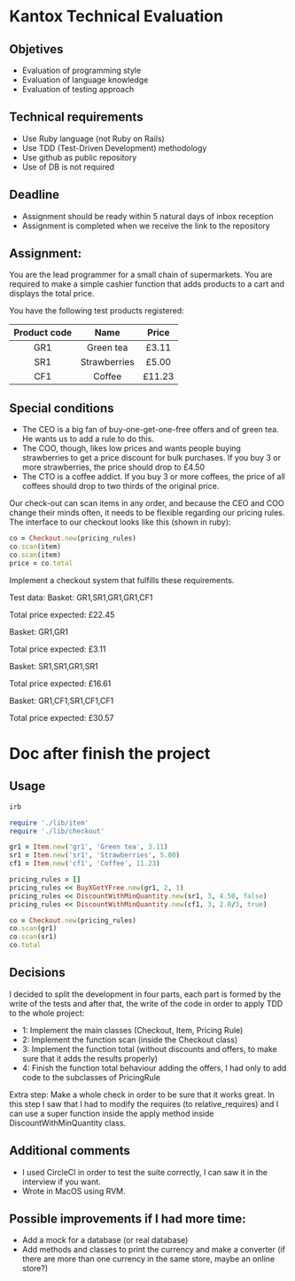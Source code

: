 # Kantox Technical Evaluation

## Objetives
- Evaluation of programming style
- Evaluation of language knowledge
- Evaluation of testing approach

## Technical requirements
- Use Ruby language (not Ruby on Rails)
- Use TDD (Test-Driven Development) methodology
- Use github as public repository
- Use of DB is not required

## Deadline
- Assignment should be ready within 5 natural days of inbox reception
- Assignment is completed when we receive the link to the repository

## Assignment:
You are the lead programmer for a small chain of supermarkets. You are required to make a simple cashier function that adds products to a cart and displays the total price.

You have the following test products registered:

| Product code |     Name     |  Price |
|:------------:|:------------:|:------:|
|      GR1     |   Green tea  |  £3.11 |
|      SR1     | Strawberries |  £5.00 |
|      CF1     |    Coffee    | £11.23 |

## Special conditions
- The CEO is a big fan of buy-one-get-one-free offers and of green tea. He wants us to add a rule to do this.
- The COO, though, likes low prices and wants people buying strawberries to get a price discount for bulk purchases. If you buy 3 or more strawberries, the price should drop to £4.50
- The CTO is a coffee addict. If you buy 3 or more coffees, the price of all coffees should drop to two thirds of the original price.

Our check-out can scan items in any order, and because the CEO and COO change their minds often, it needs to be flexible regarding our pricing rules.
The interface to our checkout looks like this (shown in ruby):

```ruby
co = Checkout.new(pricing_rules)
co.scan(item)
co.scan(item)
price = co.total
```

Implement a checkout system that fulfills these requirements.

Test data:
Basket: GR1,SR1,GR1,GR1,CF1

Total price expected: £22.45

Basket: GR1,GR1

Total price expected: £3.11

Basket: SR1,SR1,GR1,SR1

Total price expected: £16.61

Basket: GR1,CF1,SR1,CF1,CF1

Total price expected: £30.57

# Doc after finish the project
## Usage
```sh
irb
```

```ruby
require './lib/item'
require './lib/checkout'

gr1 = Item.new('gr1', 'Green tea', 3.11)
sr1 = Item.new('sr1', 'Strawberries', 5.00)
cf1 = Item.new('cf1', 'Coffee', 11.23)

pricing_rules = []
pricing_rules << BuyXGetYFree.new(gr1, 2, 1)
pricing_rules << DiscountWithMinQuantity.new(sr1, 3, 4.50, false)
pricing_rules << DiscountWithMinQuantity.new(cf1, 3, 2.0/3, true)

co = Checkout.new(pricing_rules)
co.scan(gr1)
co.scan(sr1)
co.total
```

## Decisions
I decided to split the development in four parts, each part is formed by
the write of the tests and after that, the write of the code in order
to apply TDD to the whole project:
- 1: Implement the main classes (Checkout, Item, Pricing Rule)
- 2: Implement the function scan (inside the Checkout class)
- 3: Implement the function total (without discounts and offers, to make
  sure that it adds the results properly)
- 4: Finish the function total behaviour adding the offers, I had only
  to add code to the subclasses of PricingRule

Extra step:
Make a whole check in order to be sure that it works great. In this step
I saw that I had to modify the requires (to relative_requires) and I can
use a super function inside the apply method inside
DiscountWithMinQuantity class.

## Additional comments
- I used CircleCI in order to test the suite correctly, I can saw it in
the interview if you want.
- Wrote in MacOS using RVM.

## Possible improvements if I had more time:
- Add a mock for a database (or real database)
- Add methods and classes to print the currency and make a converter (if
  there are more than one currency in the same store, maybe an online
store?)

